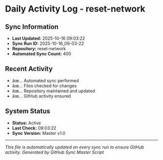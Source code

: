 ﻿# Daily Activity Log - reset-network

## Sync Information
- **Last Updated:** 2025-10-16 09:03:22
- **Sync Run ID:** 2025-10-16_09-03-22
- **Repository:** reset-network
- **Automated Sync Count:** 400

## Recent Activity
- âœ… Automated sync performed
- âœ… Files checked for changes
- âœ… Repository maintained and updated
- âœ… GitHub activity ensured

## System Status
- **Status:** Active
- **Last Check:** 09:03:22
- **Sync Version:** Master v1.0

---
*This file is automatically updated on every sync run to ensure GitHub activity.*
*Generated by GitHub Sync Master Script*
